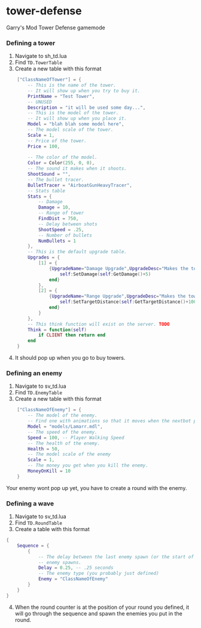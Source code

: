 # tower-defense
Garry's Mod Tower Defense gamemode

### Defining a tower
1. Navigate to sh_td.lua
2. Find `TD.TowerTable`
3. Create a new table with this format
```lua
	["ClassNameOfTower"] = {
		-- This is the name of the tower.
		-- It will show up when you try to buy it.
		PrintName = "Test Tower",
		-- UNUSED
		Description = "it will be used some day...",
		-- This is the model of the tower.
		-- It will show up when you place it.
		Model = "blah blah some model here",
		-- The model scale of the tower.
		Scale = 1,
		-- Price of the tower.
		Price = 100,
		
		-- The color of the model.
		Color = Color(255, 0, 0),
		-- The sound it makes when it shoots.
		ShootSound = "",
		-- The bullet tracer.
		BulletTracer = "AirboatGunHeavyTracer",
		-- Stats table
		Stats = {
			-- Damage
			Damage = 10,
			-- Range of tower
			FindDist = 750,
			-- Delay between shots
			ShootSpeed = .25,
			-- Number of bullets
			NumBullets = 1
		},
		-- This is the default upgrade table.
		Upgrades = {
			[1] = {
				{UpgradeName="Damage Upgrade",UpgradeDesc="Makes the tower a bit stronger.",UpgradePrice=100,UpgradeCallback=function(self)
					self:SetDamage(self:GetDamage()+5)
				end}
			},
			[2] = {
				{UpgradeName="Range Upgrade",UpgradeDesc="Makes the tower see a bit farther.",UpgradePrice=75,UpgradeCallback=function(self)
					self:SetTargetDistance(self:GetTargetDistance()+100)
				end}
			}
		},
		-- This think function will exist on the server. TODO
		Think = function(self)
			if CLIENT then return end
		end
	}
```
4. It should pop up when you go to buy towers.

### Defining an enemy
1. Navigate to sv_td.lua
2. Find `TD.EnemyTable`
3. Create a new table with this format
```lua
	["ClassNameOfEnemy"] = {
		-- The model of the enemy.
		-- Find one with animations so that it moves when the nextbot pathfinds to the next point.
		Model = "models/Lamarr.mdl",
		-- The speed of the enemy.
		Speed = 100, -- Player Walking Speed
		-- The health of the enemy.
		Health = 50,
		-- The model scale of the enemy
		Scale = 1,
		-- The money you get when you kill the enemy.
		MoneyOnKill = 10
	}
```
Your enemy wont pop up yet, you have to create a round with the enemy.

### Defining a wave
1. Navigate to sv_td.lua
2. Find `TD.RoundTable`
3. Create a table with this format
```lua
{
	Sequence = {
		{
			-- The delay between the last enemy spawn (or the start of the round) and the time which this
			-- enemy spawns.
			Delay = 0.25, -- .25 seconds
			-- The enemy type (you probably just defined)
			Enemy = "ClassNameOfEnemy"
		}
	}
}
```
4. When the round counter is at the position of your round you defined, it will go through the sequence and spawn the enemies you put in the round.
